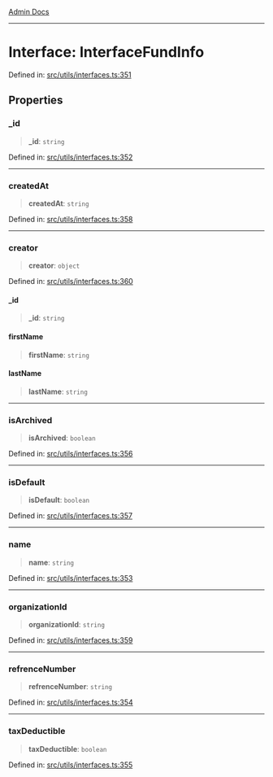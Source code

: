 [Admin Docs](/)

***

# Interface: InterfaceFundInfo

Defined in: [src/utils/interfaces.ts:351](https://github.com/hustlernik/talawa-admin/blob/fe326ed17e0fa5ad916ff9f383f63b5d38aedc7b/src/utils/interfaces.ts#L351)

## Properties

### \_id

> **\_id**: `string`

Defined in: [src/utils/interfaces.ts:352](https://github.com/hustlernik/talawa-admin/blob/fe326ed17e0fa5ad916ff9f383f63b5d38aedc7b/src/utils/interfaces.ts#L352)

***

### createdAt

> **createdAt**: `string`

Defined in: [src/utils/interfaces.ts:358](https://github.com/hustlernik/talawa-admin/blob/fe326ed17e0fa5ad916ff9f383f63b5d38aedc7b/src/utils/interfaces.ts#L358)

***

### creator

> **creator**: `object`

Defined in: [src/utils/interfaces.ts:360](https://github.com/hustlernik/talawa-admin/blob/fe326ed17e0fa5ad916ff9f383f63b5d38aedc7b/src/utils/interfaces.ts#L360)

#### \_id

> **\_id**: `string`

#### firstName

> **firstName**: `string`

#### lastName

> **lastName**: `string`

***

### isArchived

> **isArchived**: `boolean`

Defined in: [src/utils/interfaces.ts:356](https://github.com/hustlernik/talawa-admin/blob/fe326ed17e0fa5ad916ff9f383f63b5d38aedc7b/src/utils/interfaces.ts#L356)

***

### isDefault

> **isDefault**: `boolean`

Defined in: [src/utils/interfaces.ts:357](https://github.com/hustlernik/talawa-admin/blob/fe326ed17e0fa5ad916ff9f383f63b5d38aedc7b/src/utils/interfaces.ts#L357)

***

### name

> **name**: `string`

Defined in: [src/utils/interfaces.ts:353](https://github.com/hustlernik/talawa-admin/blob/fe326ed17e0fa5ad916ff9f383f63b5d38aedc7b/src/utils/interfaces.ts#L353)

***

### organizationId

> **organizationId**: `string`

Defined in: [src/utils/interfaces.ts:359](https://github.com/hustlernik/talawa-admin/blob/fe326ed17e0fa5ad916ff9f383f63b5d38aedc7b/src/utils/interfaces.ts#L359)

***

### refrenceNumber

> **refrenceNumber**: `string`

Defined in: [src/utils/interfaces.ts:354](https://github.com/hustlernik/talawa-admin/blob/fe326ed17e0fa5ad916ff9f383f63b5d38aedc7b/src/utils/interfaces.ts#L354)

***

### taxDeductible

> **taxDeductible**: `boolean`

Defined in: [src/utils/interfaces.ts:355](https://github.com/hustlernik/talawa-admin/blob/fe326ed17e0fa5ad916ff9f383f63b5d38aedc7b/src/utils/interfaces.ts#L355)
